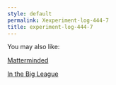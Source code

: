 ```yaml
---
style: default
permalink: Xexperiment-log-444-7
title: experiment-log-444-7
---
```

You may also like:

[Matterminded](http://scp-wiki.net/matterminded)

[In the Big League](http://scp-wiki.net/in-the-big-league)
